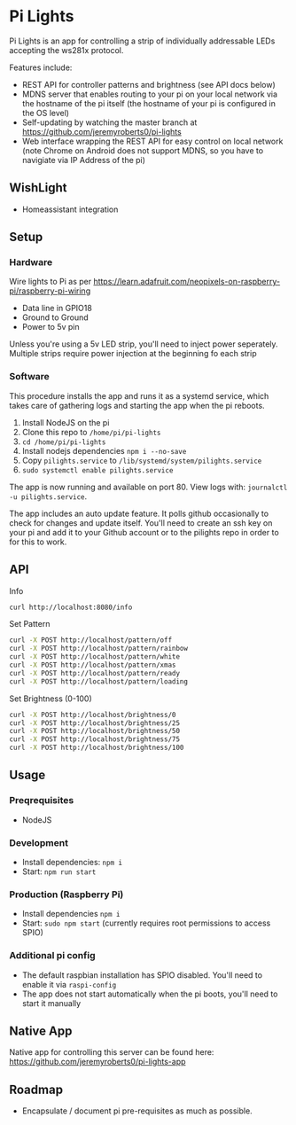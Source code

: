 

# Pi Lights

Pi Lights is an app for controlling a strip of individually addressable LEDs accepting the ws281x protocol.

Features include:

- REST API for controller patterns and brightness (see API docs below)
- MDNS server that enables routing to your pi on your local network via the hostname of the pi itself (the hostname of your pi is configured in the OS level)
- Self-updating by watching the master branch at https://github.com/jeremyroberts0/pi-lights
- Web interface wrapping the REST API for easy control on local network (note Chrome on Android does not support MDNS, so you have to navigiate via IP Address of the pi)

## WishLight

- Homeassistant integration

## Setup

### Hardware

Wire lights to Pi as per https://learn.adafruit.com/neopixels-on-raspberry-pi/raspberry-pi-wiring

- Data line in GPIO18
- Ground to Ground
- Power to 5v pin

Unless you're using a 5v LED strip, you'll need to inject power seperately.  Multiple strips require power injection at the beginning fo each strip

### Software

This procedure installs the app and runs it as a systemd service, which takes care of gathering logs and starting the app when the pi reboots.

1. Install NodeJS on the pi
2. Clone this repo to `/home/pi/pi-lights`
3. `cd /home/pi/pi-lights`
4. Install nodejs dependencies `npm i --no-save`
6. Copy `pilights.service` to `/lib/systemd/system/pilights.service`
7. `sudo systemctl enable pilights.service`

The app is now running and available on port 80.  View logs with: `journalctl -u pilights.service`.

The app includes an auto update feature.  It polls github occasionally to check for changes and update itself.  You'll need to create an ssh key on your pi and add it to your Github account or to the pilights repo in order to for this to work.

## API

Info

```sh
curl http://localhost:8080/info
```

Set Pattern

```sh
curl -X POST http://localhost/pattern/off
curl -X POST http://localhost/pattern/rainbow
curl -X POST http://localhost/pattern/white
curl -X POST http://localhost/pattern/xmas
curl -X POST http://localhost/pattern/ready
curl -X POST http://localhost/pattern/loading
```

Set Brightness (0-100)

```sh
curl -X POST http://localhost/brightness/0
curl -X POST http://localhost/brightness/25
curl -X POST http://localhost/brightness/50
curl -X POST http://localhost/brightness/75
curl -X POST http://localhost/brightness/100
```

## Usage

### Preqrequisites
- NodeJS

### Development
- Install dependencies: `npm i`
- Start: `npm run start`

### Production (Raspberry Pi)
- Install dependencies `npm i `
- Start: `sudo npm start` (currently requires root permissions to access SPIO)

### Additional pi config
- The default raspbian installation has SPIO disabled.  You'll need to enable it via `raspi-config`
- The app does not start automatically when the pi boots, you'll need to start it manually

## Native App
Native app for controlling this server can be found here:
https://github.com/jeremyroberts0/pi-lights-app

## Roadmap
- Encapsulate / document pi pre-requisites as much as possible.
